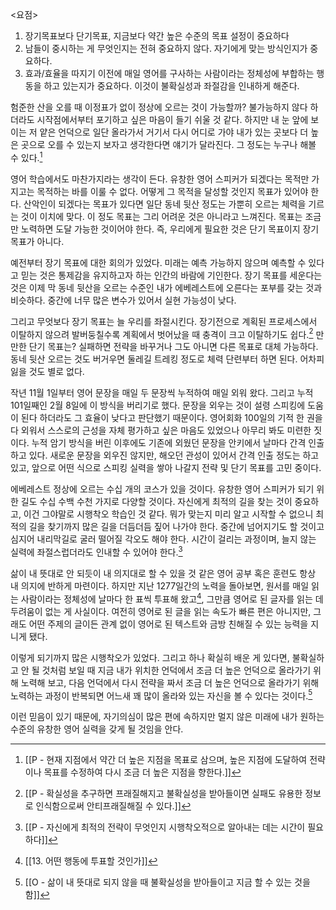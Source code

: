 <요점>
1. 장기목표보다 단기목표, 지금보다 약간 높은 수준의 목표 설정이 중요하다
2. 남들이 중시하는 게 무엇인지는 전혀 중요하지 않다. 자기에게 맞는 방식인지가 중요하다.
3. 효과/효율을 따지기 이전에 매일 영어를 구사하는 사람이라는 정체성에 부합하는 행동을 하고 있는지가 중요하다. 이것이 불확실성과 좌절감을 인내하게 해준다.

험준한 산을 오를 때 이정표가 없이 정상에 오르는 것이 가능할까? 불가능하지 않다 하더라도 시작점에서부터 포기하고 싶은 마음이 들기 쉬울 것 같다. 하지만 내 눈 앞에 보이는 저 얕은 언덕으로 일단 올라가서 거기서 다시 어디로 가야 내가 있는 곳보다 더 높은 곳으로 오를 수 있는지 보자고 생각한다면 얘기가 달라진다. 그 정도는 누구나 해볼 수 있다.[^1]

영어 학습에서도 마찬가지라는 생각이 든다. 유창한 영어 스피커가 되겠다는 목적만 가지고는 목적하는 바를 이룰 수 없다. 어떻게 그 목적을 달성할 것인지 목표가 있어야 한다. 산악인이 되겠다는 목표가 있다면 일단 동네 뒷산 정도는 가뿐히 오르는 체력을 기르는 것이 이치에 맞다. 이 정도 목표는 그리 어려운 것은 아니라고 느껴진다. 목표는 조금만 노력하면 도달 가능한 것이어야 한다. 즉, 우리에게 필요한 것은 단기 목표이지 장기 목표가 아니다.

예전부터 장기 목표에 대한 회의가 있었다. 미래는 예측 가능하지 않으며 예측할 수 있다고 믿는 것은 통제감을 유지하고자 하는 인간의 바람에 기인한다. 장기 목표를 세운다는 것은 이제 막 동네 뒷산을 오르는 수준인 내가 에베레스트에 오른다는 포부를 갖는 것과 비슷하다. 중간에 너무 많은 변수가 있어서 실현 가능성이 낮다. 

그리고 무엇보다 장기 목표는 늘 우리를 좌절시킨다. 장기전으로 계획된 프로세스에서 이탈하지 않으려 발버둥칠수록 계획에서 벗어났을 때 충격이 크고 이탈하기도 쉽다.[^2] 만만한 단기 목표는? 실패하면 전략을 바꾸거나 그도 아니면 다른 목표로 대체 가능하다. 동네 뒷산 오르는 것도 버거우면 둘레길 트레킹 정도로 체력 단련부터 하면 된다. 어차피 잃을 것도 별로 없다.

작년 11월 1일부터 영어 문장을 매일 두 문장씩 누적하여 매일 외워 왔다. 그리고 누적 101일째인 2월 8일에 이 방식을 버리기로 했다. 문장을 외우는 것이 설령 스피킹에 도움이 된다 하더라도 그 효율이 낮다고 판단했기 때문이다. 영어회화 100일의 기적 한 권을 다 외워서 스스로의 근성을 자체 평가하고 싶은 마음도 있었으나 아무리 봐도 미련한 짓이다. 누적 암기 방식을 버린 이후에도 기존에 외웠던 문장을 안키에서 날마다 간격 인출하고 있다. 새로운 문장을 외우진 않지만, 해오던 관성이 있어서 간격 인출 정도는 하고 있고, 앞으로 어떤 식으로 스피킹 실력을 쌓아 나갈지 전략 및 단기 목표를 고민 중이다.

에베레스트 정상에 오르는 수십 개의 코스가 있을 것이다. 유창한 영어 스피커가 되기 위한 길도 수십 수백 수천 가지로 다양할 것이다. 자신에게 최적의 길을 찾는 것이 중요하고, 이건 그야말로 시행착오 학습인 것 같다. 뭐가 맞는지 미리 알고 시작할 수 없으니 최적의 길을 찾기까지 많은 길을 더듬더듬 짚어 나가야 한다. 중간에 넘어지기도 할 것이고 심지어 내리막길로 굴러 떨어질 각오도 해야 한다. 시간이 걸리는 과정이며, 늘지 않는 실력에 좌절스럽더라도 인내할 수 있어야 한다.[^3]

삶이 내 뜻대로 안 되듯이 내 의지대로 할 수 있을 것 같은 영어 공부 혹은 훈련도 항상 내 의지에 반하게 마련이다. 하지만 지난 1277일간의 노력을 돌아보면, 원서를 매일 읽는 사람이라는 정체성에 날마다 한 표씩 투표해 왔고[^4], 그만큼 영어로 된 글자를 읽는 데 두려움이 없는 게 사실이다. 여전히 영어로 된 글을 읽는 속도가 빠른 편은 아니지만, 그래도 어떤 주제의 글이든 관계 없이 영어로 된 텍스트와 금방 친해질 수 있는 능력을 지니게 됐다. 

이렇게 되기까지 많은 시행착오가 있었다. 그리고 하나 확실히 배운 게 있다면, 불확실하고 안 될 것처럼 보일 때 지금 내가 위치한 언덕에서 조금 더 높은 언덕으로 올라가기 위해 노력해 보고, 다음 언덕에서 다시 전략을 짜서 조금 더 높은 언덕으로 올라가기 위해 노력하는 과정이 반복되면 어느새 꽤 많이 올라와 있는 자신을 볼 수 있다는 것이다.[^5]

이런 믿음이 있기 때문에, 자기의심이 많은 편에 속하지만 멀지 않은 미래에 내가 원하는 수준의 유창한 영어 실력을 갖게 될 것임을 안다. 

[^1]:[[P -  현재 지점에서 약간 더 높은 지점을 목표로 삼으며, 높은 지점에 도달하여 전략이나 목표를 수정하여 다시 조금 더 높은 지점을 향한다.]]
[^2]:[[P - 확실성을 추구하면 프래질해지고 불확실성을 받아들이면 실패도 유용한 정보로 인식함으로써 안티프래질해질 수 있다.]]
[^3]:[[P -  자신에게 최적의 전략이 무엇인지 시행착오적으로 알아내는 데는 시간이 필요하다]]
[^4]:[[13. 어떤 행동에 투표할 것인가]]
[^5]:[[O - 삶이 내 뜻대로 되지 않을 때 불확실성을 받아들이고 지금 할 수 있는 것을 함]]
